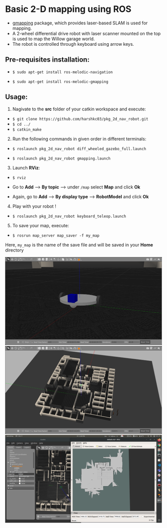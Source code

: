 # Basic 2-D mapping using ROS

+ [gmapping](http://wiki.ros.org/gmapping) package, which provides laser-based SLAM is used for mapping.
+ A 2-wheel differential drive robot with laser scanner mounted on the top is used to map the Willow garage world.
+ The robot is controlled through keyboard using arrow keys.

## Pre-requisites installation:

+ `$ sudo apt-get install ros-melodic-navigation`

+ `$ sudo apt-get install ros-melodic-gmapping`

## Usage:

1. Nagivate to the **src** folder of your catkin workspace and execute:

+ `$ git clone https://github.com/harshkc03/pkg_2d_nav_robot.git`
+ `$ cd ../`
+ `$ catkin_make`


2. Run the following commands in given order in different terminals:

+ `$ roslaunch pkg_2d_nav_robot diff_wheeled_gazebo_full.launch`
  
+ `$ roslaunch pkg_2d_nav_robot gmapping.launch`


3. Launch **RViz**:

+ `$ rviz`

+ Go to **Add** --> **By topic** --> under `/map` select **Map** and click **Ok**
+ Again, go to **Add** --> **By display type** --> **RobotModel** and click **Ok**


4. Play with your robot !

+ `$ roslaunch pkg_2d_nav_robot keyboard_teleop.launch`

5. To save your map, execute:

+ `$ rosrun map_server map_saver -f my_map`

Here, `my_map` is the name of the save file and will be saved in your **Home** directory

![](./assets/robot.png)
![](./assets/willow.png)
![](./assets/mapping.png)
